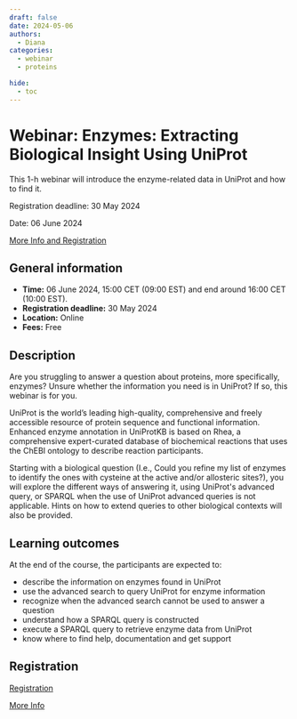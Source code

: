 ```yaml
---
draft: false
date: 2024-05-06
authors:
  - Diana
categories:
  - webinar
  - proteins

hide:
  - toc
---
```


# Webinar: Enzymes: Extracting Biological Insight Using UniProt

This 1-h webinar will introduce the enzyme-related data in UniProt and how to find it.

Registration deadline: 30 May 2024

Date: 06 June 2024

[More Info and Registration](https://www.sib.swiss/training/course/20240606_UPENZ) 

<!-- more -->

## General information 

* __Time:__ 06 June 2024, 15:00 CET (09:00 EST) and end around 16:00 CET (10:00 EST).
* __Registration deadline:__ 30 May 2024
* __Location:__  Online
* __Fees:__ Free

## Description

Are you struggling to answer a question about proteins, more specifically, enzymes? Unsure whether the information you need is in UniProt? If so, this webinar is for you.

UniProt is the world’s leading high-quality, comprehensive and freely accessible resource of protein sequence and functional information. Enhanced enzyme annotation in UniProtKB is based on Rhea, a comprehensive expert-curated database of biochemical reactions that uses the ChEBI ontology to describe reaction participants.

Starting with a biological question (I.e., Could you refine my list of enzymes to identify the ones with cysteine at the active and/or allosteric sites?), you will explore the different ways of answering it, using UniProt's advanced query, or SPARQL when the use of UniProt advanced queries is not applicable. Hints on how to extend queries to other biological contexts will also be provided.


## Learning outcomes

At the end of the course, the participants are expected to:

* describe the information on enzymes found in UniProt
* use the advanced search to query UniProt for enzyme information
* recognize when the advanced search cannot be used to answer a question
* understand how a SPARQL query is constructed
* execute a SPARQL query to retrieve enzyme data from UniProt
* know where to find help, documentation and get support

## Registration

[Registration](https://www.sib.swiss/training/course-apply/20240606_UPENZ) 

[More Info](https://www.sib.swiss/training/course/20240606_UPENZ) 

